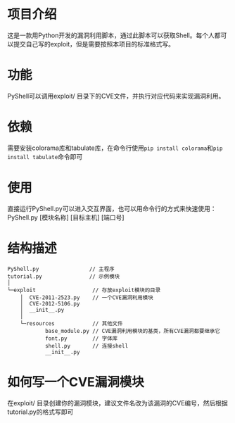 # 项目介绍
这是一款用Python开发的漏洞利用脚本，通过此脚本可以获取Shell。每个人都可以提交自己写的exploit，但是需要按照本项目的标准格式写。

# 功能
PyShell可以调用exploit/ 目录下的CVE文件，并执行对应代码来实现漏洞利用。

# 依赖
需要安装colorama库和tabulate库，在命令行使用```pip install colorama```和```pip install tabulate```命令即可

# 使用
直接运行PyShell.py可以进入交互界面，也可以用命令行的方式来快速使用：PyShell.py [模块名称] [目标主机] [端口号]

# 结构描述
```
PyShell.py                // 主程序
tutorial.py               // 示例模块
│
└─exploit                  // 存放exploit模块的目录
    │  CVE-2011-2523.py    // 一个CVE漏洞利用模块
    │  CVE-2012-5106.py
    │  __init__.py
    │
    └─resources            // 其他文件
            base_module.py // CVE漏洞利用模块的基类，所有CVE漏洞都要继承它
            font.py        // 字体库
            shell.py       // 连接shell
            __init__.py
```
# 如何写一个CVE漏洞模块
在exploit/ 目录创建你的漏洞模块，建议文件名改为该漏洞的CVE编号，然后根据tutorial.py的格式写即可

